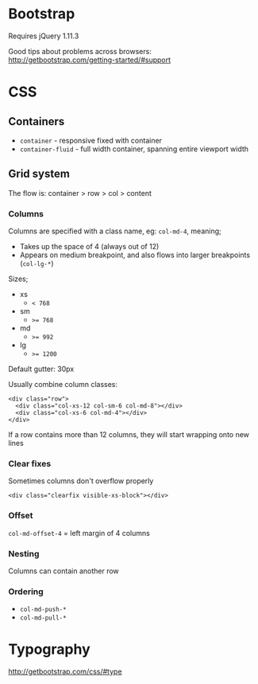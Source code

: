Bootstrap
=========

Requires jQuery 1.11.3

Good tips about problems across browsers: http://getbootstrap.com/getting-started/#support

CSS
===

Containers
----------

- `container` - responsive fixed with container
- `container-fluid` - full width container, spanning entire viewport width

Grid system
-----------

The flow is: container > row > col > content

### Columns

Columns are specified with a class name, eg: `col-md-4`, meaning;
- Takes up the space of 4 (always out of 12)
- Appears on medium breakpoint, and also flows into larger breakpoints (`col-lg-*`)

Sizes;
- xs
  - `< 768`
- sm
  - `>= 768`
- md
  - `>= 992`
- lg
  - `>= 1200`

Default gutter: 30px

Usually combine column classes:

```
<div class="row">
  <div class="col-xs-12 col-sm-6 col-md-8"></div>
  <div class="col-xs-6 col-md-4"></div>
</div>
```

If a row contains more than 12 columns, they will start wrapping onto new lines

### Clear fixes

Sometimes columns don't overflow properly

`<div class="clearfix visible-xs-block"></div>`

### Offset

`col-md-offset-4` = left margin of 4 columns

### Nesting

Columns can contain another row

### Ordering

- `col-md-push-*`
- `col-md-pull-*`

Typography
==========

http://getbootstrap.com/css/#type
